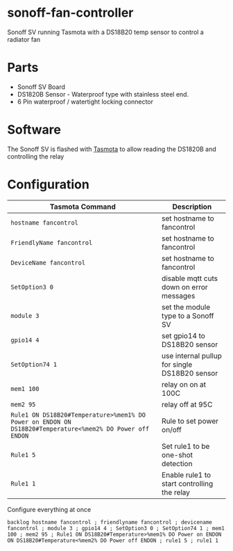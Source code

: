 # sonoff-fan-controller
Sonoff SV running Tasmota with a DS18B20 temp sensor to control a radiator fan

# Parts
* Sonoff SV Board
* DS1820B Sensor - Waterproof type with stainless steel end.
* 6 Pin waterproof / watertight locking connector

# Software
The Sonoff SV is flashed with [Tasmota](https://tasmota.github.io/docs/) to allow reading the DS1820B and controlling the relay

# Configuration

| Tasmota Command | Description |
| --- | --- |
| `hostname fancontrol` | set hostname to fancontrol |
| `FriendlyName fancontrol` | set hostname to fancontrol |
| `DeviceName fancontrol` | set hostname to fancontrol |
| `SetOption3 0` | disable mqtt cuts down on error messages |
| `module 3` | set the module type to a Sonoff SV |
| `gpio14 4` | set gpio14 to DS18B20 sensor |
| `SetOption74 1` | use internal pullup for single DS18B20 sensor |
| `mem1 100`| relay on on at 100C |
| `mem2 95` | relay off at 95C |
| `Rule1 ON DS18B20#Temperature>%mem1% DO Power on ENDON ON DS18B20#Temperature<%mem2% DO Power off ENDON` | Rule to set power on/off |
| `Rule1 5` | Set rule1 to be one-shot detection |
| `Rule1 1` | Enable rule1 to start controlling the relay |

Configure everything at once
```
backlog hostname fancontrol ; friendlyname fancontrol ; devicename fancontrol ; module 3 ; gpio14 4 ; SetOption3 0 ; SetOption74 1 ; mem1 100 ; mem2 95 ; Rule1 ON DS18B20#Temperature>%mem1% DO Power on ENDON ON DS18B20#Temperature<%mem2% DO Power off ENDON ; rule1 5 ; rule1 1
```
